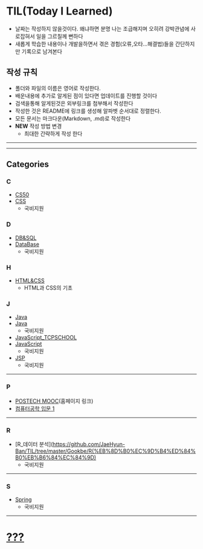 # TIL(Today I Learned)

- 날짜는 작성하지 않을것이다. 왜냐하면 분명 나는 조급해지며 오히려 강박관념에 사로잡혀서 일을 그르칠께 뻔하다
- 새롭게 학습한 내용이나 개발을하면서 겪은 경험(오류,오타...해결법)들을 간단하지만 기록으로 남겨본다

## 작성 규칙

- 폴더와 파일의 이름은 영어로 작성한다.
- 배운내용에 추가로 알게된 점이 있다면 업데이트를 진행할 것이다
- 검색을통해 알게된것은 외부링크를 첨부해서 작성한다
- 작성한 것은 README에 링크를 생성해 알파벳 순서대로 정렬한다.
- 모든 문서는 마크다운(Markdown, .md)로 작성한다
- **NEW** 작성 방법 변경
  - 최대한 간략하게 작성 한다

---

---

## Categories

### C

- [CS50](<https://github.com/JaeHyun-Ban/TIL/tree/master/CS50(2019)>)
- [CSS](https://github.com/JaeHyun-Ban/TIL/tree/master/Gookbe/CSS)
  - 국비지원

### D

- [DB&SQL](https://github.com/JaeHyun-Ban/TIL/tree/master/DBSQL)
- [DataBase](https://github.com/JaeHyun-Ban/TIL/tree/master/Gookbe/database)
  - 국비지원



### H

- [HTML&CSS](https://github.com/JaeHyun-Ban/TIL/tree/master/HTML%26CSS)
  - HTML과 CSS의 기초

### J

- [Java](https://github.com/JaeHyun-Ban/TIL/tree/master/Java)
- [Java](https://github.com/JaeHyun-Ban/TIL/tree/master/Gookbe/java)
  - 국비지원
- [JavaScript_TCPSCHOOL](https://github.com/JaeHyun-Ban/TIL/tree/master/TCP_JavaScript)
- [JavaScript](https://github.com/JaeHyun-Ban/TIL/tree/master/Gookbe/JS(%EC%9E%90%EB%B0%94%EC%8A%A4%ED%81%AC%EB%A6%BD%ED%8A%B8))
  - 국비지원
- [JSP](https://github.com/JaeHyun-Ban/TIL/tree/master/Gookbe/JSP)
  - 국비지원

---


### P

- [POSTECH MOOC](https://postech.smartlearn.io/)(홈페이지 링크)
- [컴퓨터공학 입문 1](https://github.com/JaeHyun-Ban/TIL/tree/master/POSTECH%20MOOC/CS_basic1)

---

### R
- [R_데이터 분석](https://github.com/JaeHyun-Ban/TIL/tree/master/Gookbe/R(%EB%8D%B0%EC%9D%B4%ED%84%B0%EB%B6%84%EC%84%9D)
  - 국비지원

---

### S
- [Spring](https://github.com/JaeHyun-Ban/TIL/tree/master/Gookbe/Spring)
  - 국비지원


---

# [???](https://github.com/JaeHyun-Ban/TIL/blob/master/RandomPlace.md)
